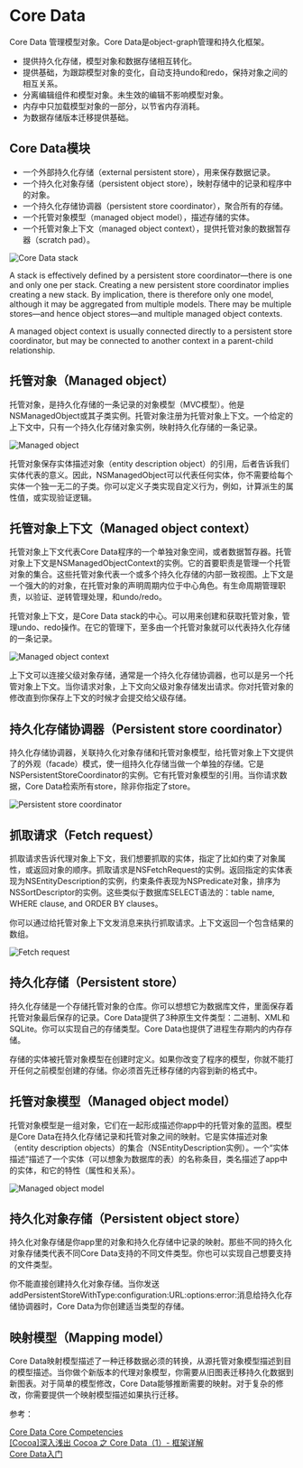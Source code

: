 # Core Data

Core Data 管理模型对象。Core Data是object-graph管理和持久化框架。

* 提供持久化存储，模型对象和数据存储相互转化。
* 提供基础，为跟踪模型对象的变化，自动支持undo和redo，保持对象之间的相互关系。
* 分离编辑组件和模型对象。未生效的编辑不影响模型对象。
* 内存中只加载模型对象的一部分，以节省内存消耗。
* 为数据存储版本迁移提供基础。

## Core Data模块

* 一个外部持久化存储（external persistent store），用来保存数据记录。
* 一个持久化对象存储（persistent object store），映射存储中的记录和程序中的对象。
* 一个持久化存储协调器（persistent store coordinator），聚合所有的存储。
* 一个托管对象模型（managed object model），描述存储的实体。
* 一个托管对象上下文（managed object context），提供托管对象的数据暂存器（scratch pad）。

[Core Data stack url]:https://developer.apple.com/library/prerelease/mac/documentation/DataManagement/Devpedia-CoreData/Art/single_persistent_stack.jpg

![Core Data stack][Core Data stack url]

A stack is effectively defined by a persistent store coordinator—there is one and only one per stack. Creating a new persistent store coordinator implies creating a new stack. By implication, there is therefore only one model, although it may be aggregated from multiple models. There may be multiple stores—and hence object stores—and multiple managed object contexts.

A managed object context is usually connected directly to a persistent store coordinator, but may be connected to another context in a parent-child relationship.

## 托管对象（Managed object）

托管对象，是持久化存储的一条记录的对象模型（MVC模型）。他是NSManagedObject或其子类实例。托管对象注册为托管对象上下文。一个给定的上下文中，只有一个持久化存储对象实例，映射持久化存储的一条记录。

![Managed object](https://developer.apple.com/library/prerelease/mac/documentation/DataManagement/Devpedia-CoreData/Art/mapping_moc_record.jpg)

托管对象保存实体描述对象（entity description object）的引用，后者告诉我们实体代表的意义。因此，NSManagedObject可以代表任何实体，你不需要给每个实体一个独一无二的子类。你可以定义子类实现自定义行为，例如，计算派生的属性值，或实现验证逻辑。

## 托管对象上下文（Managed object context）

托管对象上下文代表Core Data程序的一个单独对象空间，或者数据暂存器。托管对象上下文是NSManagedObjectContext的实例。它的首要职责是管理一个托管对象的集合。这些托管对象代表一个或多个持久化存储的内部一致视图。上下文是一个强大的的对象，在托管对象的声明周期内位于中心角色。有生命周期管理职责，以验证、逆转管理处理，和undo/redo。

托管对象上下文，是Core Data stack的中心。可以用来创建和获取托管对象，管理undo、redo操作。在它的管理下，至多由一个托管对象就可以代表持久化存储的一条记录。

![Managed object context](https://developer.apple.com/library/prerelease/mac/documentation/DataManagement/Devpedia-CoreData/Art/moc_record.jpg)

上下文可以连接父级对象存储，通常是一个持久化存储协调器，也可以是另一个托管对象上下文。当你请求对象，上下文向父级对象存储发出请求。你对托管对象的修改直到你保存上下文的时候才会提交给父级存储。

## 持久化存储协调器（Persistent store coordinator）

持久化存储协调器，关联持久化对象存储和托管对象模型，给托管对象上下文提供了的外观（facade）模式，使一组持久化存储当做一个单独的存储。它是NSPersistentStoreCoordinator的实例。它有托管对象模型的引用。当你请求数据，Core Data检索所有store，除非你指定了store。

![Persistent store coordinator](https://developer.apple.com/library/prerelease/mac/documentation/DataManagement/Devpedia-CoreData/Art/advanced_persistent_stack.jpg)

## 抓取请求（Fetch request）

抓取请求告诉代理对象上下文，我们想要抓取的实体，指定了比如约束了对象属性，或返回对象的顺序。抓取请求是NSFetchRequest的实例。返回指定的实体表现为NSEntityDescription的实例，约束条件表现为NSPredicate对象，排序为NSSortDescriptor的实例。这些类似于数据库SELECT语法的：table name, WHERE clause, and ORDER BY clauses。

你可以通过给托管对象上下文发消息来执行抓取请求。上下文返回一个包含结果的数组。

![Fetch request](https://developer.apple.com/library/prerelease/mac/documentation/DataManagement/Devpedia-CoreData/Art/fetch_flow_of_data.jpg)

## 持久化存储（Persistent store）

持久化存储是一个存储托管对象的仓库。你可以想想它为数据库文件，里面保存着托管对象最后保存的记录。Core Data提供了3种原生文件类型：二进制、XML和SQLite。你可以实现自己的存储类型。Core Data也提供了进程生存期内的内存存储。

存储的实体被托管对象模型在创建时定义。如果你改变了程序的模型，你就不能打开任何之前模型创建的存储。你必须首先迁移存储的内容到新的格式中。

## 托管对象模型（Managed object model）

托管对象模型是一组对象，它们在一起形成描述你app中的托管对象的蓝图。模型是Core Data在持久化存储记录和托管对象之间的映射。它是实体描述对象（entity description objects）的集合（NSEntityDescription实例）。一个“实体描述”描述了一个实体（可以想象为数据库的表）的名称条目，类名描述了app中的实体，和它的特性（属性和关系）。

![Managed object model][Core Data stack url]

## 持久化对象存储（Persistent object store）

持久化对象存储是你app里的对象和持久化存储中记录的映射。那些不同的持久化对象存储类代表不同Core Data支持的不同文件类型。你也可以实现自己想要支持的文件类型。

你不能直接创建持久化对象存储。当你发送addPersistentStoreWithType:configuration:URL:options:error:消息给持久化存储协调器时，Core Data为你创建适当类型的存储。

## 映射模型（Mapping model）

Core Data映射模型描述了一种迁移数据必须的转换，从源托管对象模型描述到目的模型描述。当你做个新版本的代理对象模型，你需要从旧图表迁移持久化数据到新图表。对于简单的模型修改，Core Data能够推断需要的映射。对于复杂的修改，你需要提供一个映射模型描述如果执行迁移。

参考：

[Core Data Core Competencies](https://developer.apple.com/library/prerelease/mac/documentation/DataManagement/Devpedia-CoreData/coreDataOverview.html#//apple_ref/doc/uid/TP40010398-CH28-SW1)  
[[Cocoa]深入浅出 Cocoa 之 Core Data（1）- 框架详解](http://blog.csdn.net/kesalin/article/details/6739319)  
[Core Data入门](http://blog.csdn.net/q199109106q/article/details/8563438/)